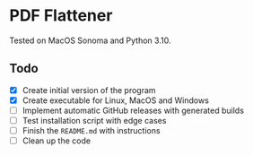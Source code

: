 # PDF Flattener

Tested on MacOS Sonoma and Python 3.10.

## Todo
- [x] Create initial version of the program
- [x] Create executable for Linux, MacOS and Windows
- [ ] Implement automatic GitHub releases with generated builds
- [ ] Test installation script with edge cases
- [ ] Finish the `README.md` with instructions
- [ ] Clean up the code